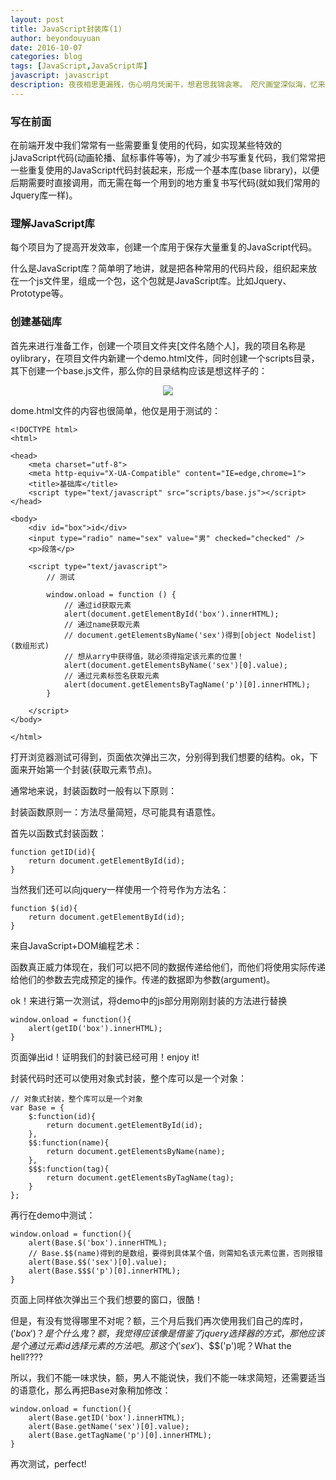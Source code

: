 ```yaml
---
layout: post
title: JavaScript封装库(1)
author: beyondouyuan
date: 2016-10-07
categories: blog
tags: [JavaScript,JavaScript库]
javascript: javascript
description: 夜夜相思更漏残，伤心明月凭阑干，想君思我锦衾寒。　咫尺画堂深似海，忆来惟把旧书看，几时携手入长安？
---
```



### 写在前面 ###


在前端开发中我们常常有一些需要重复使用的代码，如实现某些特效的jJavaScript代码(动画轮播、鼠标事件等等)，为了减少书写重复代码，我们常常把一些重复使用的JavaScript代码封装起来，形成一个基本库(base library)，以便后期需要时直接调用，而无需在每一个用到的地方重复书写代码(就如我们常用的Jquery库一样)。

### 理解JavaScript库 ###


每个项目为了提高开发效率，创建一个库用于保存大量重复的JavaScript代码。


>
什么是JavaScript库？简单明了地讲，就是把各种常用的代码片段，组织起来放在一个js文件里，组成一个包，这个包就是JavaScript库。比如Jquery、Prototype等。
>

### 创建基础库 ###

首先来进行准备工作，创建一个项目文件夹[文件名随个人]，我的项目名称是oylibrary，在项目文件内新建一个demo.html文件，同时创建一个scripts目录，其下创建一个base.js文件，那么你的目录结构应该是想这样子的：

<center>
<p><img src="https://beyondouyuan.github.io/img/lib_1.png" align="center"></p>
</center>

dome.html文件的内容也很简单，他仅是用于测试的：

	<!DOCTYPE html>
	<html>

	<head>
	    <meta charset="utf-8">
	    <meta http-equiv="X-UA-Compatible" content="IE=edge,chrome=1">
	    <title>基础库</title>
	    <script type="text/javascript" src="scripts/base.js"></script>
	</head>

	<body>
	    <div id="box">id</div>
	    <input type="radio" name="sex" value="男" checked="checked" />
	    <p>段落</p>

	    <script type="text/javascript">
	    	// 测试

	    	window.onload = function () {
	    	 	// 通过id获取元素
	    	 	alert(document.getElementById('box').innerHTML);
	    	 	// 通过name获取元素
	    	 	// document.getElementsByName('sex')得到[object Nodelist](数组形式)
	    	 	// 想从arry中获得值，就必须得指定该元素的位置！
	    		alert(document.getElementsByName('sex')[0].value);
	    	 	// 通过元素标签名获取元素
	    	 	alert(document.getElementsByTagName('p')[0].innerHTML);
	    	}

	    </script>
	</body>

	</html>


打开浏览器测试可得到，页面依次弹出三次，分别得到我们想要的结构。ok，下面来开始第一个封装(获取元素节点)。


通常地来说，封装函数时一般有以下原则：

封装函数原则一：方法尽量简短，尽可能具有语意性。

首先以函数式封装函数：

	function getID(id){
		return document.getElementById(id);
	}

当然我们还可以向jquery一样使用一个符号作为方法名：

	function $(id){
		return document.getElementById(id);
	}

来自JavaScript+DOM编程艺术：
>
函数真正威力体现在，我们可以把不同的数据传递给他们，而他们将使用实际传递给他们的参数去完成预定的操作。传递的数据即为参数(argument)。
>

ok！来进行第一次测试，将demo中的js部分用刚刚封装的方法进行替换

	window.onload = function(){
	   	alert(getID('box').innerHTML);
	}

页面弹出id！证明我们的封装已经可用！enjoy it!

封装代码时还可以使用对象式封装，整个库可以是一个对象：

	// 对象式封装，整个库可以是一个对象
	var Base = {
		$:function(id){
			return document.getElementById(id);
		},
		$$:function(name){
			return document.getElementsByName(name);
		},
		$$$:function(tag){
			return document.getElementsByTagName(tag);
		}
	};


再行在demo中测试：

	window.onload = function(){
	   	alert(Base.$('box').innerHTML);
	    // Base.$$(name)得到的是数组，要得到具体某个值，则需知名该元素位置，否则报错
	    alert(Base.$$('sex')[0].value);
	    alert(Base.$$$('p')[0].innerHTML);
	}

页面上同样依次弹出三个我们想要的窗口，很酷！

但是，有没有觉得哪里不对呢？额，三个月后我们再次使用我们自己的库时，$('box')？是个什么鬼？额，我觉得应该像是借鉴了jquery选择器的方式，那他应该是个通过元素id选择元素的方法吧。那这个$$('sex')、$$$('p')呢？What the hell????


所以，我们不能一味求快，额，男人不能说快，我们不能一味求简短，还需要适当的语意化，那么再把Base对象稍加修改：

	window.onload = function(){
	    alert(Base.getID('box').innerHTML);
	    alert(Base.getName('sex')[0].value);
	    alert(Base.getTagName('p')[0].innerHTML);
	}


再次测试，perfect!